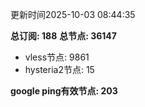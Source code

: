 更新时间2025-10-03 08:44:35

**总订阅: 188**
**总节点: 36147**
- vless节点: 9861
- hysteria2节点: 15

**google ping有效节点: 203**
